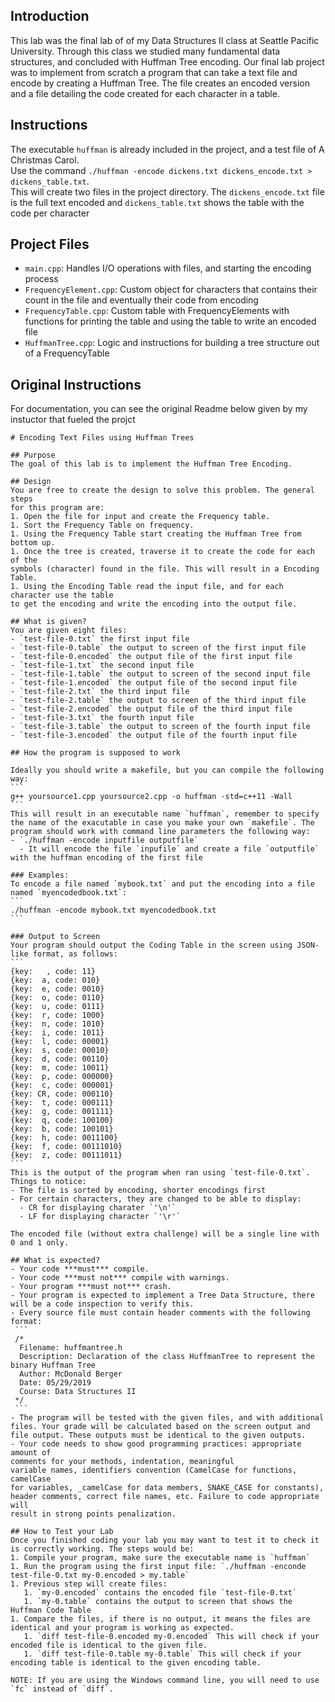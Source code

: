 
##  Introduction
This lab was the final lab of of my Data Structures II class at Seattle Pacific University.  Through this class we studied many fundamental data structures,
and concluded with Huffman Tree encoding.  Our final lab project was to implement from scratch a program that can take a text file and encode by creating a Huffman Tree.  The file creates an encoded version and a file detailing the code created for each character in a table.  

##  Instructions
The executable `huffman` is already included in the project, and a test file of A Christmas Carol.  
Use the command `./huffman -encode dickens.txt dickens_encode.txt > dickens_table.txt`.  
This will create two files in the project directory.  The `dickens_encode.txt` file is the full text encoded and `dickens_table.txt` shows the table with the code per character

##  Project Files
- `main.cpp`:  Handles I/O operations with files, and starting the encoding process
- `FrequencyElement.cpp`: Custom object for characters that contains their count in the file and eventually their code from encoding
- `FrequencyTable.cpp`: Custom table with FrequencyElements with functions for printing the table and using the table to write an encoded file
- `HuffmanTree.cpp`: Logic and instructions for building a tree structure out of a FrequencyTable

##  Original Instructions
For documentation, you can see the original Readme below given by my instuctor that fueled the projct

~~~
# Encoding Text Files using Huffman Trees

## Purpose
The goal of this lab is to implement the Huffman Tree Encoding.

## Design
You are free to create the design to solve this problem. The general steps
for this program are:
1. Open the file for input and create the Frequency table.
1. Sort the Frequency Table on frequency.
1. Using the Frequency Table start creating the Huffman Tree from bottom up.
1. Once the tree is created, traverse it to create the code for each of the
symbols (character) found in the file. This will result in a Encoding Table.
1. Using the Encoding Table read the input file, and for each character use the table
to get the encoding and write the encoding into the output file.

## What is given?
You are given eight files:
- `test-file-0.txt` the first input file
- `test-file-0.table` the output to screen of the first input file
- `test-file-0.encoded` the output file of the first input file
- `test-file-1.txt` the second input file
- `test-file-1.table` the output to screen of the second input file
- `test-file-1.encoded` the output file of the second input file
- `test-file-2.txt` the third input file
- `test-file-2.table` the output to screen of the third input file
- `test-file-2.encoded` the output file of the third input file
- `test-file-3.txt` the fourth input file
- `test-file-3.table` the output to screen of the fourth input file
- `test-file-3.encoded` the output file of the fourth input file

## How the program is supposed to work

Ideally you should write a makefile, but you can compile the following way:
```
g++ yoursource1.cpp yoursource2.cpp -o huffman -std=c++11 -Wall
```
This will result in an executable name `huffman`, remember to specify the name of the exacutable in case you make your own `makefile`. The program should work with command line parameters the following way:
- `./huffman -encode inputfile outputfile`       
  - It will encode the file `inpufile` and create a file `outputfile` with the huffman encoding of the first file       

### Examples:
To encode a file named `mybook.txt` and put the encoding into a file named `myencodedbook.txt`:
```
./huffman -encode mybook.txt myencodedbook.txt
```

### Output to Screen
Your program should output the Coding Table in the screen using JSON-like format, as follows:
```
{key:   , code: 11}
{key:  a, code: 010}
{key:  e, code: 0010}
{key:  o, code: 0110}
{key:  u, code: 0111}
{key:  r, code: 1000}
{key:  n, code: 1010}
{key:  i, code: 1011}
{key:  l, code: 00001}
{key:  s, code: 00010}
{key:  d, code: 00110}
{key:  m, code: 10011}
{key:  p, code: 000000}
{key:  c, code: 000001}
{key: CR, code: 000110}
{key:  t, code: 000111}
{key:  g, code: 001111}
{key:  q, code: 100100}
{key:  b, code: 100101}
{key:  h, code: 0011100}
{key:  f, code: 00111010}
{key:  z, code: 00111011}
```
This is the output of the program when ran using `test-file-0.txt`. Things to notice:
- The file is sorted by encoding, shorter encodings first
- For certain characters, they are changed to be able to display:
  - CR for displaying charater `'\n'`
  - LF for displaying character `'\r'`

The encoded file (without extra challenge) will be a single line with 0 and 1 only.

## What is expected?
- Your code ***must*** compile.
- Your code ***must not*** compile with warnings.
- Your program ***must not*** crash.
- Your program is expected to implement a Tree Data Structure, there will be a code inspection to verify this.
- Every source file must contain header comments with the following format:
 ```
 /*
  Filename: huffmantree.h
  Description: Declaration of the class HuffmanTree to represent the binary Huffman Tree
  Author: McDonald Berger
  Date: 05/29/2019
  Course: Data Structures II
 */
 ```
- The program will be tested with the given files, and with additional files. Your grade will be calculated based on the screen output and file output. These outputs must be identical to the given outputs.
- Your code needs to show good programming practices: appropriate amount of
comments for your methods, indentation, meaningful
variable names, identifiers convention (CamelCase for functions, camelCase
for variables, _camelCase for data members, SNAKE_CASE for constants),
header comments, correct file names, etc. Failure to code appropriate will
result in strong points penalization.

## How to Test your Lab
Once you finished coding your lab you may want to test it to check it is correctly working. The steps would be:
1. Compile your program, make sure the executable name is `huffman`
1. Run the program using the first input file: `./huffman -enconde test-file-0.txt my-0.encoded > my.table`
1. Previous step will create files:
   1. `my-0.encoded` contains the encoded file `test-file-0.txt`
   1. `my-0.table` contains the output to screen that shows the Huffman Code Table
1. Compare the files, if there is no output, it means the files are identical and your program is working as expected.
   1. `diff test-file-0.encoded my-0.encoded` This will check if your encoded file is identical to the given file.
   1. `diff test-file-0.table my-0.table` This will check if your encoding table is identical to the given encoding table.

NOTE: If you are using the Windows command line, you will need to use `fc` instead of `diff`.
~~~
